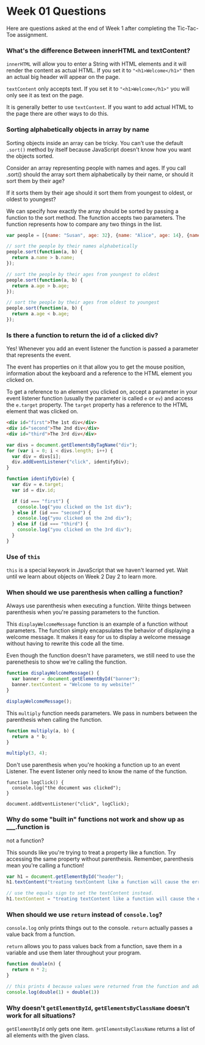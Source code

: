 # Week 01 Questions 
Here are questions asked at the end of Week 1 after completing the
Tic-Tac-Toe assignment.

### What's the difference Between innerHTML and textContent?
`innerHTML` will allow you to enter a String with HTML elements and it
will render the content as actual HTML. If you set it to `"<h1>Welcome</h1>"`
then an actual big header will appear on the page.

`textContent` only accepts text. If you set it to `"<h1>Welcome</h1>"`
you will only see it as text on the page.

It is generally better to use `textContent`. If you want to add actual HTML
to the page there are other ways to do this.

### Sorting alphabetically objects in array by name
Sorting objects inside an array can be tricky. You can't use the default `.sort()`
method by itself because JavaScript doesn't know how you want the objects sorted.

Consider an array representing people with names and ages. If you call .sort()
should the array sort them alphabetically by their name, or should it sort them
by their age?

If it sorts them by their age should it sort them from youngest to oldest, or oldest
to youngest?

We can specify how exactly the array should be sorted by passing a function to the
sort method. The function accepts two parameters. The function represents how to
compare any two things in the list.

```js
var people = [{name: "Susan", age: 32}, {name: "Alice", age: 14}, {name: "Bob", age: 45}]

// sort the people by their names alphabetically
people.sort(function(a, b) {
  return a.name > b.name;
});

// sort the people by their ages from youngest to oldest
people.sort(function(a, b) {
  return a.age > b.age;
});

// sort the people by their ages from oldest to youngest
people.sort(function(a, b) {
  return a.age < b.age;
});
```

### Is there a function to return the id of a clicked div?
Yes! Whenever you add an event listener the function is passed
a parameter that represents the event.

The event has properties
on it that allow you to get the mouse position, information about
the keyboard and a reference to the HTML element you clicked on.

To get a reference to an element you clicked on, accept a parameter
in your event listener function (usually the parameter is called `e`
or `ev`) and access the `e.target` property. The `target` property has
a reference to the HTML element that was clicked on.

```html
<div id="first">The 1st div</div>
<div id="second">The 2nd div</div>
<div id="third">The 3rd div</div>
```

```js
var divs = document.getElementsByTagName("div");
for (var i = 0; i < divs.length; i++) {
  var div = divs[i];
  div.addEventListener("click", identifyDiv);
}

function identifyDiv(e) {
  var div = e.target;
  var id = div.id;

  if (id === "first") {
    console.log("you clicked on the 1st div");
  } else if (id === "second") {
    console.log("you clicked on the 2nd div");
  } else if (id === "third") {
    console.log("you clicked on the 3rd div");
  }
}
```

### Use of `this`
`this` is a special keywork in JavaScript that we haven't learned yet. Wait
until we learn about objects on Week 2 Day 2 to learn more.

### When should we use parenthesis when calling a function?
Always use parenthesis when executing a function. Write things between parenthesis
when you're passing parameters to the function.

This `displayWelcomeMessage` function is an example of a function without
parameters.  The function simply encapsulates the behavior of displaying a
welcome message. It makes it easy for us to display a welcome message without
having to rewrite this code all the time.

Even though the function doesn't have parameters, we still need to use the
parenethesis to show we're calling the function.

```js
function displayWelcomeMessage() {
  var banner = document.getElementById("banner");
  banner.textContent = "Welcome to my website!"
}

displayWelcomeMessage();
```

This `multiply` function needs parameters. We pass in numbers between the parenthesis
when calling the function.

```js
function multiply(a, b) {
  return a * b;
}

multiply(3, 4);
```

Don't use parenthesis when you're hooking a function up to an event Listener.
The event listener only need to know the name of the function. 

```
function logClick() {
  console.log("the document was clicked");
}

document.addEventListener("click", logClick);
```

### Why do some "built in" functions not work and show up as ___.function is
not a function?

This sounds like you're trying to treat a property like a function. Try accessing
the same property without parenthesis. Remember, parenthesis mean you're calling
a function!

```js
var h1 = document.getElementById("header");
h1.textContent("treating textContent like a function will cause the error!!");

// use the equals sign to set the textContent instead.
h1.textContent = "treating textContent like a function will cause the error!!";
```

### When should we use `return` instead of `console.log`?
`console.log` only prints things out to the console. `return` actually passes
a value back from a function.

`return` allows you to pass values back from a function, save them in a variable
and use them later throughout your program.

```js
function double(n) {
  return n * 2;
}

// this prints 4 because values were returned from the function and added together
console.log(double(1) + double(1))
```

### Why doesn't `getElementById`, `getElementsByClassName` doesn't work for all situations?
`getElementById` only gets one item. `getElementsByClassName` returns a list of all elements
with the given class.
